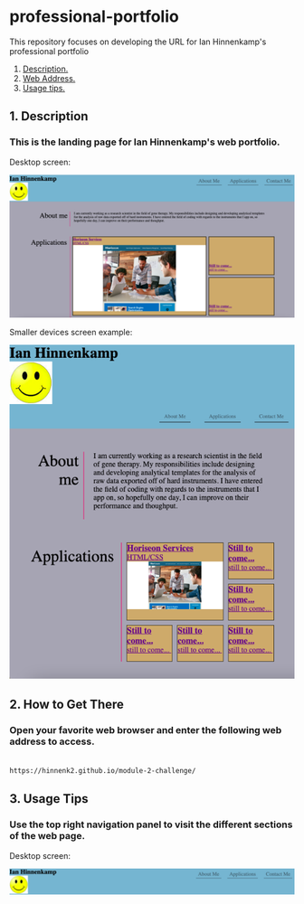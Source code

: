# professional-portfolio
This repository focuses on developing the URL for Ian Hinnenkamp's professional portfolio

1. [ Description. ](#desc)
2. [ Web Address. ](#web-address)
3. [ Usage tips. ](#usage)

<a name="desc"></a>
## 1. Description

### This is the landing page for Ian Hinnenkamp's web portfolio.

Desktop screen:

![Top-Page-Area](./assets/images/main-page.png "Top-Page-Area")

Smaller devices screen example:

![Top-Page-Area](./assets/images/smaller-page.png "Top-Page-Area")

<a name="web-address"></a>
## 2. How to Get There

### Open your favorite web browser and enter the following web address to access.

```html

https://hinnenk2.github.io/module-2-challenge/
```
<a name="usage"></a>
## 3. Usage Tips


### Use the top right navigation panel to visit the different sections of the web page.

Desktop screen:

![nav-menu](./assets/images/nav-panel.png "Navigational Menu")
